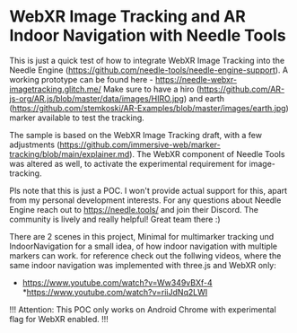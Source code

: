 # WebXR Image Tracking and AR Indoor Navigation with Needle Tools

This is just a quick test of how to integrate WebXR Image Tracking into the Needle Engine (https://github.com/needle-tools/needle-engine-support). A working prototype can be found here - https://needle-webxr-imagetracking.glitch.me/ Make sure to have a hiro (https://github.com/AR-js-org/AR.js/blob/master/data/images/HIRO.jpg) and earth (https://github.com/stemkoski/AR-Examples/blob/master/images/earth.jpg) marker available to test the tracking.

The sample is based on the WebXR Image Tracking draft, with a few adjustments (https://github.com/immersive-web/marker-tracking/blob/main/explainer.md). The WebXR component of Needle Tools was altered as well, to activate the experimental requirement for image-tracking.

Pls note that this is just a POC. I won't provide actual support for this, apart from my personal development interests. For any questions about Needle Engine reach out to https://needle.tools/ and join their Discord. The community is lively and really helpful! Great team there :)

There are 2 scenes in this project, Minimal for multimarker tracking und IndoorNavigation for a small idea, of how indoor navigation with multiple markers can work. for reference check out the follwing videos, where the same indoor navigation was implemented with three.js and WebXR only:

* https://www.youtube.com/watch?v=Ww349vBXf-4 
*https://www.youtube.com/watch?v=riiJdNq2LWI

!!! Attention: This POC only works on Android Chrome with experimental flag for WebXR enabled. !!!